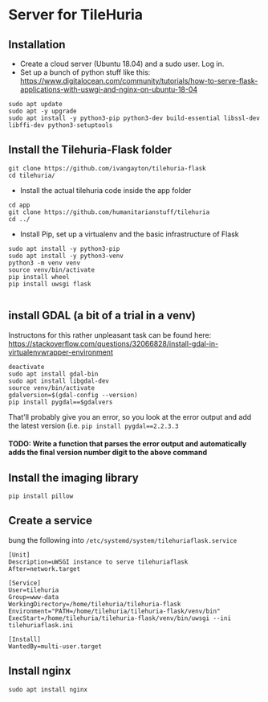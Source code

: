 # Server for TileHuria

## Installation

- Create a cloud server (Ubuntu 18.04) and a sudo user. Log in.
- Set up a bunch of python stuff like this: https://www.digitalocean.com/community/tutorials/how-to-serve-flask-applications-with-uswgi-and-nginx-on-ubuntu-18-04

```
sudo apt update
sudo apt -y upgrade
sudo apt install -y python3-pip python3-dev build-essential libssl-dev libffi-dev python3-setuptools
```

## Install the Tilehuria-Flask folder
```
git clone https://github.com/ivangayton/tilehuria-flask
cd tilehuria/
```

- Install the actual tilehuria code inside the app folder

```
cd app
git clone https://github.com/humanitarianstuff/tilehuria
cd ../
```
- Install Pip, set up a virtualenv and the basic infrastructure of Flask

```
sudo apt install -y python3-pip
sudo apt install -y python3-venv
python3 -m venv venv
source venv/bin/activate
pip install wheel
pip install uwsgi flask


```

## install GDAL (a bit of a trial in a venv)
Instructons for this rather unpleasant task can be found here: https://stackoverflow.com/questions/32066828/install-gdal-in-virtualenvwrapper-environment

```
deactivate
sudo apt install gdal-bin
sudo apt install libgdal-dev
source venv/bin/activate
gdalversion=$(gdal-config --version)
pip install pygdal==$gdalvers
```

That'll probably give you an error, so you look at the error output and add the latest version (i.e. ```pip install pygdal==2.2.3.3```

#### TODO: Write a function that parses the error output and automatically adds the final version number digit to the above command

## Install the imaging library

```
pip install pillow
```

## Create a service
bung the following into ```/etc/systemd/system/tilehuriaflask.service```

```
[Unit]
Description=uWSGI instance to serve tilehuriaflask
After=network.target

[Service]
User=tilehuria
Group=www-data
WorkingDirectory=/home/tilehuria/tilehuria-flask
Environment="PATH=/home/tilehuria/tilehuria-flask/venv/bin"
ExecStart=/home/tilehuria/tilehuria-flask/venv/bin/uwsgi --ini tilehuriaflask.ini

[Install]
WantedBy=multi-user.target

```

## Install nginx

```sudo apt install nginx```
